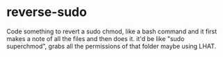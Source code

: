# reverse-sudo

Code something to revert a sudo chmod, like a bash command and it first makes a note of all the files and then does it. it'd be like "sudo superchmod", grabs all the permissions of that folder maybe using LHAT.
